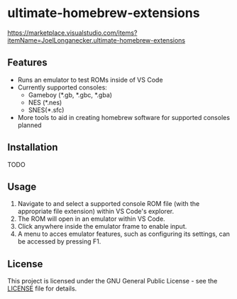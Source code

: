 # ultimate-homebrew-extensions

https://marketplace.visualstudio.com/items?itemName=JoelLonganecker.ultimate-homebrew-extensions

## Features

- Runs an emulator to test ROMs inside of VS Code
- Currently supported consoles:
   - Gameboy (*.gb, *.gbc, *.gba)
   - NES (*.nes)
   - SNES(*.sfc)
- More tools to aid in creating homebrew software for supported consoles planned

## Installation

TODO

## Usage

1. Navigate to and select a supported console ROM file (with the appropriate file extension) within VS Code's explorer.
2. The ROM will open in an emulator within VS Code.
3. Click anywhere inside the emulator frame to enable input.
4. A menu to acces emulator features, such as configuring its settings, can be accessed by pressing F1.

## License

This project is licensed under the GNU General Public License - see the [LICENSE](LICENSE) file for details.
